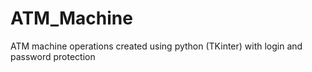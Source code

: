# ATM_Machine
ATM machine operations created using python (TKinter) with login and password protection

